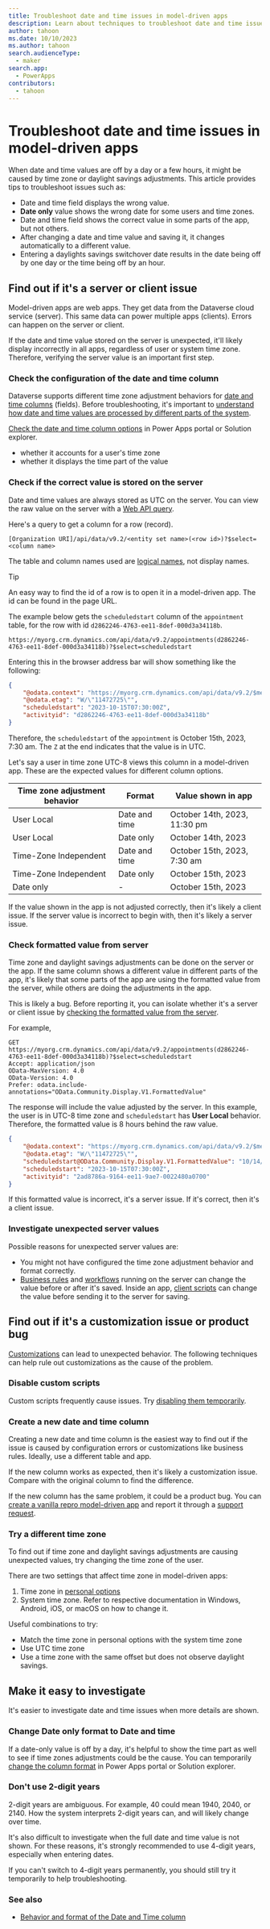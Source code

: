 ```yaml
---
title: Troubleshoot date and time issues in model-driven apps
description: Learn about techniques to troubleshoot date and time issues in model-driven apps.
author: tahoon
ms.date: 10/10/2023
ms.author: tahoon
search.audienceType: 
  - maker
search.app: 
  - PowerApps
contributors:
  - tahoon
---
```


# Troubleshoot date and time issues in model-driven apps

When date and time values are off by a day or a few hours, it might be caused by time zone or daylight savings adjustments. This article provides tips to troubleshoot issues such as:

- Date and time field displays the wrong value.
- **Date only** value shows the wrong date for some users and time zones.
- Date and time field shows the correct value in some parts of the app, but not others.
- After changing a date and time value and saving it, it changes automatically to a different value.
- Entering a daylights savings switchover date results in the date being off by one day or the time being off by an hour.

## Find out if it's a server or client issue

Model-driven apps are web apps. They get data from the Dataverse cloud service (server). This same data can power multiple apps (clients). Errors can happen on the server or client.

If the date and time value stored on the server is unexpected, it'll likely display incorrectly in all apps, regardless of user or system time zone. Therefore, verifying the server value is an important first step.

### Check the configuration of the date and time column

Dataverse supports different time zone adjustment behaviors for [date and time columns](/power-apps/maker/data-platform/behavior-format-date-time-field#date-and-time-column-behavior-and-format) (fields). Before troubleshooting, it's important to [understand how date and time values are processed by different parts of the system](/power-apps/maker/data-platform/behavior-format-date-time-field).

[Check the date and time column options](/power-apps/maker/data-platform/create-edit-fields) in Power Apps portal or Solution explorer.
- whether it accounts for a user's time zone
- whether it displays the time part of the value

### Check if the correct value is stored on the server

Date and time values are always stored as UTC on the server. You can view the raw value on the server with a [Web API query](/power-apps/developer/data-platform/webapi/query-data-web-api).

Here's a query to get a column for a row (record).

```http
[Organization URI]/api/data/v9.2/<entity set name>(<row id>)?$select=<column name>
```

The table and column names used are [logical names](/power-apps/developer/data-platform/entity-metadata#table-names), not display names.

> [!TIP]
> An easy way to find the id of a row is to open it in a model-driven app. The id can be found in the page URL.

The example below gets the `scheduledstart` column of the `appointment` table, for the row with id `d2862246-4763-ee11-8def-000d3a34118b`.

```http
https://myorg.crm.dynamics.com/api/data/v9.2/appointments(d2862246-4763-ee11-8def-000d3a34118b)?$select=scheduledstart
```

Entering this in the browser address bar will show something like the following:

```json
{
    "@odata.context": "https://myorg.crm.dynamics.com/api/data/v9.2/$metadata#appointments(scheduledstart)/$entity",
    "@odata.etag": "W/\"11472725\"",
    "scheduledstart": "2023-10-15T07:30:00Z",
    "activityid": "d2862246-4763-ee11-8def-000d3a34118b"
}
```

Therefore, the `scheduledstart` of the `appointment` is October 15th, 2023, 7:30 am. The `Z` at the end indicates that the value is in UTC.

Let's say a user in time zone UTC-8 views this column in a model-driven app. These are the expected values for different column options.

| Time zone adjustment behavior | Format | Value shown in app |
| -------- | ------ | ---------------------- |
| User Local | Date and time | October 14th, 2023, 11:30 pm |
| User Local | Date only | October 14th, 2023 |
| Time-Zone Independent | Date and time | October 15th, 2023, 7:30 am |
| Time-Zone Independent | Date only | October 15th, 2023 |
| Date only | - | October 15th, 2023 |

If the value shown in the app is not adjusted correctly, then it's likely a client issue. If the server value is incorrect to begin with, then it's likely a server issue.

### Check formatted value from server

Time zone and daylight savings adjustments can be done on the server or the app. If the same column shows a different value in different parts of the app, it's likely that some parts of the app are using the formatted value from the server, while others are doing the adjustments in the app.

This is likely a bug. Before reporting it, you can isolate whether it's a server or client issue by [checking the formatted value from the server](/power-apps/developer/data-platform/webapi/query-data-web-api#formatted-values).

For example,

```http
GET https://myorg.crm.dynamics.com/api/data/v9.2/appointments(d2862246-4763-ee11-8def-000d3a34118b)?$select=scheduledstart
Accept: application/json
OData-MaxVersion: 4.0
OData-Version: 4.0
Prefer: odata.include-annotations="OData.Community.Display.V1.FormattedValue"
```

The response will include the value adjusted by the server. In this example, the user is in UTC-8 time zone and `scheduledstart` has **User Local** behavior. Therefore, the formatted value is 8 hours behind the raw value.

```json
{
    "@odata.context": "https://myorg.crm.dynamics.com/api/data/v9.2/$metadata#appointments(scheduledstart)/$entity",
    "@odata.etag": "W/\"11472725\"",
    "scheduledstart@OData.Community.Display.V1.FormattedValue": "10/14/2023 11:30 PM",
    "scheduledstart": "2023-10-15T07:30:00Z",
    "activityid": "2ad8786a-9164-ee11-9ae7-0022480a0700"
}
```

If this formatted value is incorrect, it's a server issue. If it's correct, then it's a client issue.

### Investigate unexpected server values

Possible reasons for unexpected server values are:

* You might not have configured the time zone adjustment behavior and format correctly.
* [Business rules](/power-apps/maker/data-platform/data-platform-create-business-rule) and [workflows](/power-apps/maker/data-platform/overview-realtime-workflows) running on the server can change the value before or after it's saved. Inside an app, [client scripts](/power-apps/developer/model-driven-apps/client-scripting) can change the value before sending it to the server for saving.

## Find out if it's a customization issue or product bug

[Customizations](isolate-model-app-issues#remove-customizations) can lead to unexpected behavior. The following techniques can help rule out customizations as the cause of the problem.

### Disable custom scripts

Custom scripts frequently cause issues. Try [disabling them temporarily](isolate-model-app-issues#client-scripts).

### Create a new date and time column

Creating a new date and time column is the easiest way to find out if the issue is caused by configuration errors or customizations like business rules. Ideally, use a different table and app.

If the new column works as expected, then it's likely a customization issue. Compare with the original column to find the difference.

If the new column has the same problem, it could be a product bug. You can [create a vanilla repro model-driven app](vanilla-model-driven-app-repro.md) and report it through a [support request](/power-platform/admin/get-help-support).

### Try a different time zone

To find out if time zone and daylight savings adjustments are causing unexpected values, try changing the time zone of the user.

There are two settings that affect time zone in model-driven apps:
1. Time zone in [personal options](/power-apps/user/set-personal-options#general-tab-options)
2. System time zone. Refer to respective documentation in Windows, Android, iOS, or macOS on how to change it.

Useful combinations to try:
* Match the time zone in personal options with the system time zone
* Use UTC time zone
* Use a time zone with the same offset but does not observe daylight savings.

## Make it easy to investigate

It's easier to investigate date and time issues when more details are shown.

### Change Date only format to Date and time

If a date-only value is off by a day, it's helpful to show the time part as well to see if time zones adjustments could be the cause. You can temporarily [change the column format](/power-apps/maker/data-platform/create-edit-fields) in Power Apps portal or Solution explorer.

### Don't use 2-digit years

2-digit years are ambiguous. For example, 40 could mean 1940, 2040, or 2140. How the system interprets 2-digit years can, and will likely change over time.

It's also difficult to investigate when the full date and time value is not shown. For these reasons, it's strongly recommended to use 4-digit years, especially when entering dates.

If you can't switch to 4-digit years permanently, you should still try it temporarily to help troubleshooting.


### See also

- [Behavior and format of the Date and Time column](/power-apps/maker/data-platform/behavior-format-date-time-field)
